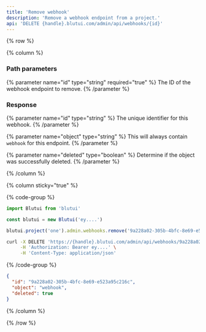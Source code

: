 ```yaml
---
title: 'Remove webhook'
description: 'Remove a webhook endpoint from a project.'
api: 'DELETE {handle}.blutui.com/admin/api/webhooks/{id}'
---
```


{% row %}

{% column %}
### Path parameters

{% parameter name="id" type="string" required="true" %}
The ID of the webhook endpoint to remove.
{% /parameter %}

### Response

{% parameter name="id" type="string" %}
The unique identifier for this webhook.
{% /parameter %}

{% parameter name="object" type="string" %}
This will always contain `webhook` for this endpoint.
{% /parameter %}

{% parameter name="deleted" type="boolean" %}
Determine if the object was successfully deleted.
{% /parameter %}

{% /column %}

{% column sticky="true" %}

{% code-group %}

```ts {% process=false filename="Node.js" %}
import Blutui from 'blutui'

const blutui = new Blutui('ey....')

blutui.project('one').admin.webhooks.remove('9a228a02-305b-4bfc-8e69-e523a95c216c')
```

```bash {% process=false filename="cURL" %}
curl -X DELETE 'https://{handle}.blutui.com/admin/api/webhooks/9a228a02-305b-4bfc-8e69-e523a95c216c' \
     -H 'Authorization: Bearer ey....' \
     -H 'Content-Type: application/json'
```

{% /code-group %}

```json {% process=false filename="Response" %}
{
  "id": "9a228a02-305b-4bfc-8e69-e523a95c216c",
  "object": "webhook",
  "deleted": true
}
```

{% /column %}

{% /row %}
